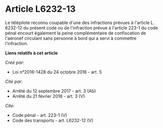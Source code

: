 # Article L6232-13

Le télépilote reconnu coupable d'une des infractions prévues à l'article L. 6232-12 du présent code ou de l'infraction prévue
à l'article 223-1 du code pénal encourt également la peine complémentaire de confiscation de l'aéronef circulant sans
personne à bord qui a servi à commettre l'infraction.

**Liens relatifs à cet article**

_Créé par_:

  - Loi n°2016-1428 du 24 octobre 2016 - art. 5

_Cité par_:

  - Arrêté du 12 septembre 2017 - art. 3 (Ab)
  - Arrêté du 21 février 2018 - art. 3 (V)

_Cite_:

  - Code pénal - art. 223-1 (V)
  - Code des transports - art. L6232-12 (V)
